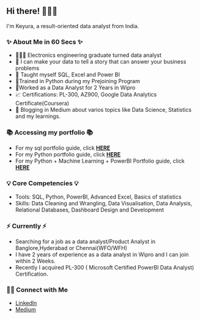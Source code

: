 ## Hi there! 🙋🏻‍♀️

I'm Keyura, a result-oriented data analyst from India.

### ✨ About Me in 60 Secs ✨
- 👩🏻‍💻 Electronics engineering graduate turned data analyst
- 👀 I can make your data to tell a story that can answer your business problems
- 📝 Taught myself SQL, Excel and Power BI
- 🏢Trained in Python during my Prejoining Program
- 🌠Worked as a Data Analyst for 2 Years in Wipro
- 📈 Certifications: PL-300, AZ900, Google Data Analytics Certificate(Coursera)
- 💪 Blogging in Medium about varios topics like Data Science, Statistics and my learnings.

### 📚 Accessing my portfolio 📚
- For my sql portfolio guide, click **[HERE](https://github.com/keyura99/SQL-Portfolio)**
- For my Python portfolio guide, click **[HERE](https://github.com/keyura99/Python--Portfolio)**
- For my Python + Machine Learning + PowerBI Portfolio guide, click **[HERE](https://www.datascienceportfol.io/keyuravadlamani)**

### 💡 Core Competencies 💡
- Tools: SQL, Python, PowerBI, Advanced Excel, Basics of statistics
- Skills: Data Cleaning and Wrangling, Data Visualisation, Data Analysis, Relational Databases, Dashboard Design and Development

### ⚡️ Currently ⚡️
- Searching for a job as a data analyst/Product Analyst in Banglore,Hyderabad or Chennai(WFO/WFH)
- I have 2 years of experience as a data analyst in Wipro and I can join within 2 Weeks.
- Recently I acquired PL-300 ( Microsoft Certified PowerBI Data Analyst) Certification.
### 🙌🏻 Connect with Me
- [LinkedIn](https://www.linkedin.com/in/keyura-vadlamani/)
- [Medium](https://medium.com/@keyura-vadlamani)

<!---
keyura99/keyura99 is a ✨ special ✨ repository because its `README.md` (this file) appears on your GitHub profile.
You can click the Preview link to take a look at your changes.
--->
